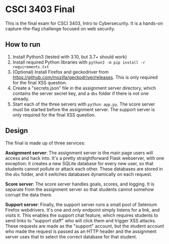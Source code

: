 CSCI 3403 Final
===============

This is the final exam for CSCI 3403, Intro to Cybersecurity. It is a hands-on capture-the-flag challenge focused on web security.

How to run
----------

1. Install Python3 (tested with 3.10, but 3.7+ should work)
2. Install required Python libraries with `python3 -m pip install -r requirements.txt`
3. (Optional) Install Firefox and geckodriver from https://github.com/mozilla/geckodriver/releases. This is only required for the final XSS question.
4. Create a "secrets.json" file in the assignment server directory, which contains the server secret key, and a `dbs` folder if there is not one already.
5. Start each of the three servers with `python app.py`. The score server must be started before the assignment server. The support server is only required for the final XSS question.

Design
------

The final is made up of three services:

**Assignment server**: The assignment server is the main page users will access and hack into. It's a pretty straightforward Flask webserver, with one exception: it creates a new SQLite database for every new user, so that students cannot pollute or attack each other. These databases are stored in the `dbs` folder, and it switches databases dynamically on each request.

**Score server**: The score server handles goals, scores, and logging. It is separate from the assignment server so that students cannot somehow corrupt the data there.

**Support server**: Finally, the support server runs a small pool of Selenium Firefox webdrivers. It's one and only endpoint simply listens for a link, and visits it. This enables the support chat feature, which requires students to send links to "support staff" who will click them and trigger XSS attacks. These requests are made as the "support" account, but the student account who made the request is passed as an HTTP header and the assignment server uses that to select the correct database for that student.